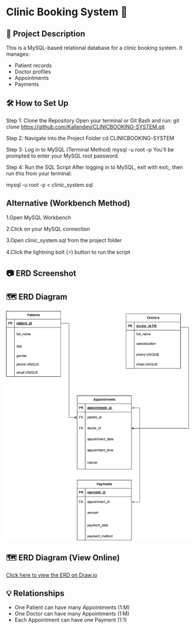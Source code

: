 # Clinic Booking System 🏥

## 📌 Project Description
This is a MySQL-based relational database for a clinic booking system. It manages:
- Patient records
- Doctor profiles
- Appointments
- Payments

## 🛠️ How to Set Up
Step 1: Clone the Repository
Open your terminal or Git Bash and run:
git clone https://github.com/Kallendev/CLINICBOOKING-SYSTEM.git

Step 2: Navigate into the Project Folder
cd CLINICBOOKING-SYSTEM

Step 3: Log in to MySQL (Terminal Method)
mysql -u root -p
You’ll be prompted to enter your MySQL root password.

Step 4: Run the SQL Script
After logging in to MySQL, exit with exit;, then run this from your terminal:

mysql -u root -p < clinic_system.sql

## Alternative (Workbench Method)
1.Open MySQL Workbench

2.Click on your MySQL connection

3.Open clinic_system.sql from the project folder

4.Click the lightning bolt (⚡) button to run the script



## 📷 ERD Screenshot
## 🗺️ ERD Diagram

![Clinic ERD](./clinicbooking%20system.drawio%20(2).png)
## 🗺️ ERD Diagram (View Online)

[Click here to view the ERD on Draw.io](https://app.diagrams.net/https://viewer.diagrams.net/?tags=%7B%7D&lightbox=1&highlight=0000ff&edit=_blank&layers=1&nav=1&title=clinicbooking%20system.drawio&dark=auto#R%3Cmxfile%3E%3Cdiagram%20name%3D%22Page-1%22%20id%3D%22WiZLyk1UBdFrYxnFH5Bl%22%3E7V1Rc5s4EP41nrk%2BtGOBwelj7SR3N5fe9ZJ2rvfUUYxiM8HIh%2BXGzq8%2FCZCNkbAFMRgsZTIJWsQKtJ%2F0SctK9OzxfP1rBBezz9hDQc%2Fqe%2Buefd2zLLcP6F8m2CQCu28ngmnke4kI7AQP%2FitKhf1UuvI9tNzLSDAOiL%2FYF05wGKIJ2ZPBKMIv%2B9mecLBf6gJOkSB4mMBAlP7je2SWSK%2Bc%2Fk7%2BG%2FKnM14y6Kdn5pBnTgXLGfTwS0Zk3%2FTscYQxSY7m6zEKWN3xekmuuy04u72xCIVE5QJ3%2Ffz0MYDD1%2F5oZSFv%2BMO9Hb8HbqLmJwxW6RN%2FgcSnKpfpXZMNrwr6AAt2SOAjE42WBEYktZjdpwJqAwL9EEVUAOJ0EMDF0o%2BzJ5KZH3h3cINXhCviqdGTv0befWIwlpfa7o4qY0mm%2FIkqf0hvhp2GgT8N6fGE3isrcRShJb2XO7gkaY4ZmQfpYfqQKCJoXVh9YGsUCmaE54hEG5qFX2CndkyBzM36skOFxW0%2FyyDCGqRCmCJxulW9Le2eIheGU%2Fps2%2BJssF8cGIjlXUmKs3OlwYDWTggJGuFV6C2zCKEHmQfdiWLclMHQUMDQYezcs2YwmuHIf2WICVILZ%2FEUp1%2F8eQBD2r6glxONcNyfxLjwg2CMA8xAF%2BIQCbhjmbwIL77CaIpIKlhgn0Gc3pszor%2B00sb9D07Pofc6pmmwS9Nflj0iYxwuSUTxzXQgCrMXxKA2IniRKg3QE9cfpRZhx4%2BYEDwvg8QDTVXE52bf8MfwmAdIFo57yCgNgyuxK%2FmjEAj0cYkPgx3y4%2B6DdeFwZzaJbaW1va3hfNXnOw1MK%2F4piHvhme95iHYgo5eZT9DDAk5YphdKYhW6jgPtQjRYxkJ2SQNJ%2BouS2proDz4KQFgknPKDXndeQHDWSPKOltTsfji9S650c4hx2oKYda%2BoiYPhSRGkpK4BCHFyNZRyhFL6dVKKq0gpTl2Uwh9EBQbN9B%2FI87m%2BxvkkM2sowyeHrFOeT%2FLamugMLAEFT6sg%2BBHCOWo7nbQCICXpozpglNQ1gRjb0Mf56QMARf44NEN%2BG38MDH%2FkW0Vp%2FijpvyiprYnewBFQ4OFHwxwK0CjJHNWhoqSuCayI%2FlDDHM0zh6PIHLU5syyZT9MNWB15%2Fk96OCVxBSSixygvoYVK8lW6VF%2B%2BKgDJpfvPLNGROkWhhyJDWQro0M5XBiT%2BVsNZzXPW1bk5C5TxmraGPt5gkAT4%2BhEEkPhFFzNmH6v%2F7c%2Ff%2F%2F5200WmqAEI%2BnGB8Xy1gQssVc9XjVzQRdfXGwxS0bl1AVwgerfQHPqBrlxwIldW97nAllGBcWHUNUk9HD2YD%2BezJTi8yP5pIE5Or%2FGE4Oii4kvn%2BGcGYnHObBoTmIWghwKUTecQGuDJM%2BKjrP0GcSI0Olf7aFQdrmyFFxvLyh3PZvxcayzroGDC1pZYVkecYOsdy%2BpUiz3qPH05lgAEL6avOJS1f3ZQtDuetQg12o3FHeOWacItc4RWVONZ66OVLjpl6usdNHXZOKLHxsSzlgGIfvRhopJaQB8fzx3O6pRYaKkBfVQLD%2Bp8OKsjhgctF2hCje2%2FQuLj0HCIAkq0i2x1TJRQCzgEqLq2aiMRPgkyr4XOSF3VApc6T13uJcYtNY4S7ahru5DMcNdZuWuoyF31RTWBLi4Ir26QFPj6ucgAEN%2B7aB3VVAQE7VxhQLpCLxlfsndde6Bw%2F1ux3dVYd81M%2FYmeDNjdv%2Fdg9PxLNH38hXXLvbgTi%2F%2B9S%2F6zM3SoniQs20oPgPXuXTKcTfXyoeynRdzbz5Nt07aD3eR%2Bjox2OxjtooTjI%2FFQHE7bCBQJgl0J5KxhOQh3LwQFSNcemtHOyfdTK1pBVhyEIkVkjTHcZkc1adPQcDxkid47uCOdOBjFhXNW0eHjcnF%2B70q741IKcXRgOHVaXCmpawJYvExDNvUuGDpCNpLQFCnZ1OYWBrY4tb49N9mc00ebtgz9nLTAFufe3dm%2Fsx0YKckjb3DRtgY0JsKxDTyiPI%2BukUjEIEfNiUTTfdeALdt4bRs8b3jkOEQ05BET6tgKHpH4R5vmEbMFWwu4S9MgS2CLvtesw82jpRsKU0GKhhRmIi1bQWGSDdkapjCuWZdwFVvTuEYwEJ2nWbYgfjdXdtUABf3oYCC6Uw0dNE8Hsg%2F2Semgtq%2FZgEEJH%2Bkl0EGC%2FNJ00PkP1oCB6AKNaJPo5tKsGgBQkgTe8EGa1iBCdIV%2BgZv5pX1ntWP7YNl888SUIwbKH3W1ykGyg1GIA%2BOIbSQKMekZykQhNrzmYiD6YTWPQhxo%2BmEKMBCdoouExTrwRu%2B8EYdFmNFvAYdkSzVDLDXMh48Qi%2BpmWPV5RyWboukdKOJUmy93330q2RctH93ebm5pB070Wxgu2UrNcEnzXCKLOmyaTIqXhZpokcY6pgKYXD6BiXNkOKfFEUNcKvjQkLjEmbQhrjMQl8QBKyWu%2Bl4KltmXrTUU8pY%2B4KoSR3T%2FpaBk4zXuPOtqNGENMChJBW94NaiirhFcGH9YK6hAdXvf%2Bt60uJrFh7jV%2FF3df4%2Fiiv4uTgVU9wx30t9VAxD0ezniKji0kDdF%2FEUWrVifbO5REO%2F8fLM7k7zuStgAWPszOBR6n6Iott7NPcXHV%2FwZhhuGAfZg25ALqjvafM8m%2FmWJDw5PXq%2BzJ685pdBuHj8jDsDMhls9WqXxT7yfFj0e0x%2B2oxZa%2B%2BQ7vzl6nCmHpnbFsAQvJakWVheFYEtFS7yKJuhQraezd8IprjCjwp4AQMYZW2EUW%2Brn%2Fj0fwOsXRrSZlsBJKk9aXEXyrOlVO3wKiqycImHkk9SFoOh0QFcIL2kK6BUAy5sGKNc01EGrgMXjy4prxeIw9xHBqlB0c3oGrhoUqWXhJpMtHZMq32%2BaLLqtYX8%2FO296hY%2BRa1H8C5%2FK%2BYdH8g8P5qcHSYWcuJkq%2BKlO20znMPT%2Biscs8YRGdqJq672lP22gGx4BcbyNK%2Bx3Vmsbd3Kgcys38kEOvVen4huajDDbjXOXPYKL2WfsIZbjfw%3D%3D%3C%2Fdiagram%3E%3C%2Fmxfile%3E)



## 💡 Relationships
- One Patient can have many Appointments (1:M)
- One Doctor can have many Appointments (1:M)
- Each Appointment can have one Payment (1:1)
